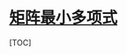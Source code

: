 <link rel='stylesheet' href='../../../style/index.css'>
<script src='../../../style/index.js'></script>

# [矩阵最小多项式](../index.html)

[TOC]
